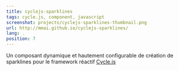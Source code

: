 ```yaml
---
title: cyclejs-sparklines
tags: cycle.js, component, javascript
screenshot: projects/cyclejs-sparklines-thumbnail.png
url: http://mmai.github.io/cyclejs-sparklines/
lang: .
position: 7
---
```

Un composant dynamique et hautement configurable de création de sparklines pour le framework réactif [Cycle.js](http://cycle.js.org)
